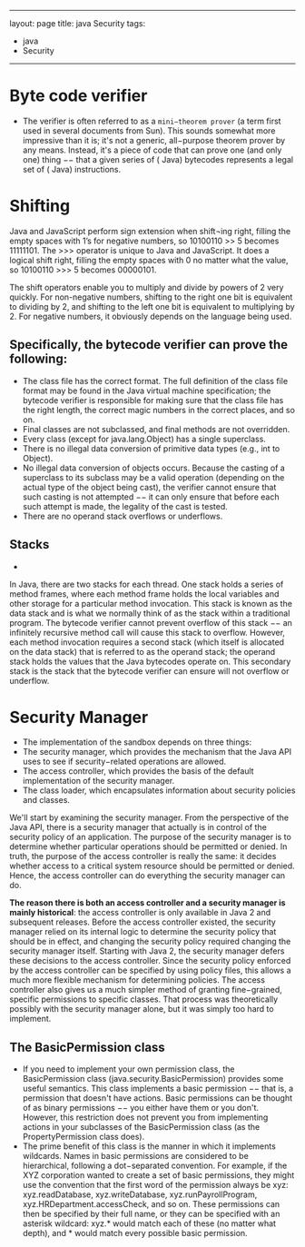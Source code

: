  ---
 layout: page
 title: java Security
 tags:
 - java
 - Security
 ---

# Byte code verifier
- The verifier is often referred to as a `mini−theorem prover` (a term first used in several documents from Sun). This sounds somewhat more impressive than it is; it's not a generic, all−purpose theorem prover by any means. Instead, it's a piece of code that can prove one (and only one) thing −− that a given series of ( Java) bytecodes represents a legal set of ( Java) instructions.

# Shifting
Java and JavaScript perform sign extension when shift¬ing right, filling the empty spaces with 1’s for negative numbers, so 10100110 >> 5 becomes 11111101.
The >>> operator is unique to Java and JavaScript. It does a logical shift right, filling the empty spaces with 0 no matter what the value, so 10100110 >>> 5 becomes 00000101.

The shift operators enable you to multiply and divide by powers of 2 very quickly. For non-negative numbers, shifting to the right one bit is equivalent to dividing by 2, and shifting to the left one bit is equivalent to multiplying by 2. For negative numbers, it obviously depends on the language being used.


## Specifically, the bytecode verifier can prove the following:
- The class file has the correct format. The full definition of the class file format may be found in the Java virtual machine specification; the bytecode verifier is responsible for making sure that the class file has the right length, the correct magic numbers in the correct places, and so on.
- Final classes are not subclassed, and final methods are not overridden.
- Every class (except for java.lang.Object) has a single superclass.
- There is no illegal data conversion of primitive data types (e.g., int to Object).
- No illegal data conversion of objects occurs. Because the casting of a superclass to its subclass may
be a valid operation (depending on the actual type of the object being cast), the verifier cannot ensure that such casting is not attempted −− it can only ensure that before each such attempt is made, the legality of the cast is tested.
- There are no operand stack overflows or underflows.

## Stacks
- 
In Java, there are two stacks for each thread. One stack holds a series of method frames, where each method frame holds the local variables and other storage for a particular method invocation. This stack is known as the data stack and is what we normally think of as the stack within a traditional program. The bytecode verifier cannot prevent overflow of this stack −− an infinitely recursive method call will cause this stack to overflow. However, each method invocation requires a second stack (which itself is allocated on the data stack) that is referred to as the operand stack; the operand stack holds the values that the Java bytecodes operate on. This secondary stack is the stack that the bytecode verifier can ensure will not overflow or underflow.

# Security Manager
- The implementation of the sandbox depends on three things:
- The security manager, which provides the mechanism that the Java API uses to see if security−related operations are allowed.
- The access controller, which provides the basis of the default implementation of the security manager. 
- The class loader, which encapsulates information about security policies and classes.


We'll start by examining the security manager. From the perspective of the Java API, there is a security manager that actually is in control of the security policy of an application. The purpose of the security manager is to determine whether particular operations should be permitted or denied. In truth, the purpose of the access controller is really the same: it decides whether access to a critical system resource should be permitted or denied. Hence, the access controller can do everything the security manager can do.


**The reason there is both an access controller and a security manager is mainly historical**: the access controller is only available in Java 2 and subsequent releases. Before the access controller existed, the security manager relied on its internal logic to determine the security policy that should be in effect, and changing the security policy required changing the security manager itself. Starting with Java 2, the security manager defers these decisions to the access controller. Since the security policy enforced by the access controller can be specified by using policy files, this allows a much more flexible mechanism for determining policies. The access controller also gives us a much simpler method of granting fine−grained, specific permissions to specific classes. That process was theoretically possibly with the security manager alone, but it was simply too hard to implement.

## The BasicPermission class
- If you need to implement your own permission class, the BasicPermission class (java.security.BasicPermission) provides some useful semantics. This class implements a basic permission −− that is, a permission that doesn't have actions. Basic permissions can be thought of as binary permissions −− you either have them or you don't. However, this restriction does not prevent you from implementing actions in your subclasses of the BasicPermission class (as the PropertyPermission class does).
- The prime benefit of this class is the manner in which it implements wildcards. Names in basic permissions are considered to be hierarchical, following a dot−separated convention. For example, if the XYZ corporation wanted to create a set of basic permissions, they might use the convention that the first word of the permission always be xyz: xyz.readDatabase, xyz.writeDatabase, xyz.runPayrollProgram, xyz.HRDepartment.accessCheck, and so on. These permissions can then be specified by their full name, or they can be specified with an asterisk wildcard: xyz.* would match each of these (no matter what depth), and * would match every possible basic permission.
